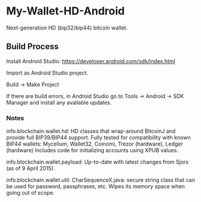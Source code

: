 # My-Wallet-HD-Android

Next-generation HD (bip32/bip44) bitcoin wallet. 

## Build Process

Install Android Studio: https://developer.android.com/sdk/index.html

Import as Android Studio project.

Build -> Make Project

If there are build errors, in Android Studio go to Tools -> Android -> SDK Manager and install any available updates.

### Notes

info.blockchain.wallet.hd: HD classes that wrap-around BitcoinJ and provide full BIP39/BIP44 support. Fully tested for compatibility with known BIP44 wallets: Mycelium, Wallet32, Coinomi, Trezor (hardware), Ledger (hardware) Includes code for initializing accounts using XPUB values.

info.blockchain.wallet.payload: Up-to-date with latest changes from Sjors (as of 9 April 2015).

info.blockchain.wallet.util: CharSequenceX.java: secure string class that can be used for password, passphrases, etc. Wipes its memory space when going out of scope.

